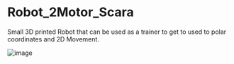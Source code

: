 ﻿# Robot_2Motor_Scara

Small 3D printed Robot that can be used as a trainer to get to used to polar coordinates and 2D Movement.

![image](https://github.com/user-attachments/assets/22547a18-2600-49ee-9b90-fe654c8aade6)
